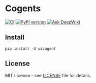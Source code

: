 # Cogents

[![CI](https://github.com/mirasurf/wizagent/actions/workflows/ci.yml/badge.svg)](https://github.com/mirasurf/wizagent/actions/workflows/ci.yml)
[![PyPI version](https://img.shields.io/pypi/v/wizagent.svg)](https://pypi.org/project/wizagent/)
[![Ask DeepWiki](https://deepwiki.com/badge.svg)](https://deepwiki.com/mirasurf/wizagent)

## Install

```
pip install -U wizagent
```

## License

MIT License - see [LICENSE](LICENSE) file for details.
